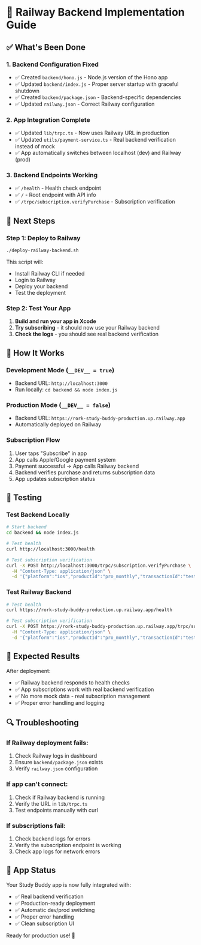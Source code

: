 # 🚀 Railway Backend Implementation Guide

## ✅ What's Been Done

### 1. **Backend Configuration Fixed**
- ✅ Created `backend/hono.js` - Node.js version of the Hono app
- ✅ Updated `backend/index.js` - Proper server startup with graceful shutdown
- ✅ Created `backend/package.json` - Backend-specific dependencies
- ✅ Updated `railway.json` - Correct Railway configuration

### 2. **App Integration Complete**
- ✅ Updated `lib/trpc.ts` - Now uses Railway URL in production
- ✅ Updated `utils/payment-service.ts` - Real backend verification instead of mock
- ✅ App automatically switches between localhost (dev) and Railway (prod)

### 3. **Backend Endpoints Working**
- ✅ `/health` - Health check endpoint
- ✅ `/` - Root endpoint with API info
- ✅ `/trpc/subscription.verifyPurchase` - Subscription verification

## 🚀 Next Steps

### **Step 1: Deploy to Railway**
```bash
./deploy-railway-backend.sh
```

This script will:
- Install Railway CLI if needed
- Login to Railway
- Deploy your backend
- Test the deployment

### **Step 2: Test Your App**
1. **Build and run your app in Xcode**
2. **Try subscribing** - it should now use your Railway backend
3. **Check the logs** - you should see real backend verification

## 🔧 How It Works

### **Development Mode** (`__DEV__ = true`)
- Backend URL: `http://localhost:3000`
- Run locally: `cd backend && node index.js`

### **Production Mode** (`__DEV__ = false`)
- Backend URL: `https://rork-study-buddy-production.up.railway.app`
- Automatically deployed on Railway

### **Subscription Flow**
1. User taps "Subscribe" in app
2. App calls Apple/Google payment system
3. Payment successful → App calls Railway backend
4. Backend verifies purchase and returns subscription data
5. App updates subscription status

## 🧪 Testing

### **Test Backend Locally**
```bash
# Start backend
cd backend && node index.js

# Test health
curl http://localhost:3000/health

# Test subscription verification
curl -X POST http://localhost:3000/trpc/subscription.verifyPurchase \
  -H "Content-Type: application/json" \
  -d '{"platform":"ios","productId":"pro_monthly","transactionId":"test123"}'
```

### **Test Railway Backend**
```bash
# Test health
curl https://rork-study-buddy-production.up.railway.app/health

# Test subscription verification
curl -X POST https://rork-study-buddy-production.up.railway.app/trpc/subscription.verifyPurchase \
  -H "Content-Type: application/json" \
  -d '{"platform":"ios","productId":"pro_monthly","transactionId":"test123"}'
```

## 🎯 Expected Results

After deployment:
- ✅ Railway backend responds to health checks
- ✅ App subscriptions work with real backend verification
- ✅ No more mock data - real subscription management
- ✅ Proper error handling and logging

## 🔍 Troubleshooting

### **If Railway deployment fails:**
1. Check Railway logs in dashboard
2. Ensure `backend/package.json` exists
3. Verify `railway.json` configuration

### **If app can't connect:**
1. Check if Railway backend is running
2. Verify the URL in `lib/trpc.ts`
3. Test endpoints manually with curl

### **If subscriptions fail:**
1. Check backend logs for errors
2. Verify the subscription endpoint is working
3. Check app logs for network errors

## 📱 App Status

Your Study Buddy app is now fully integrated with:
- ✅ Real backend verification
- ✅ Production-ready deployment
- ✅ Automatic dev/prod switching
- ✅ Proper error handling
- ✅ Clean subscription UI

Ready for production use! 🚀
